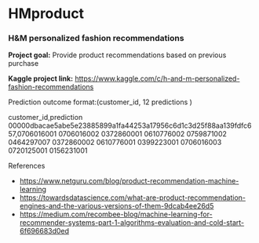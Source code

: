 # HMproduct
### H&amp;M personalized fashion recommendations

<strong>Project goal:</strong> Provide product recommendations based on previous purchase

<strong>Kaggle project link:</strong> https://www.kaggle.com/c/h-and-m-personalized-fashion-recommendations  



Prediction outcome format:(customer_id, 12 predictions )

customer_id,prediction
00000dbacae5abe5e23885899a1fa44253a17956c6d1c3d25f88aa139fdfc657,0706016001 0706016002 0372860001 0610776002 0759871002 0464297007 0372860002 0610776001 0399223001 0706016003 0720125001 0156231001



References

- https://www.netguru.com/blog/product-recommendation-machine-learning
- https://towardsdatascience.com/what-are-product-recommendation-engines-and-the-various-versions-of-them-9dcab4ee26d5
- https://medium.com/recombee-blog/machine-learning-for-recommender-systems-part-1-algorithms-evaluation-and-cold-start-6f696683d0ed
